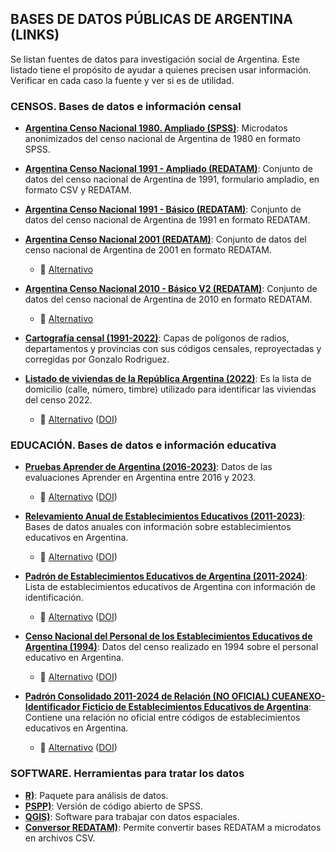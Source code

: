 ## BASES DE DATOS PÚBLICAS DE ARGENTINA (LINKS)

Se listan fuentes de datos para investigación social de Argentina. Este listado tiene el propósito de ayudar a quienes precisen usar información. Verificar en cada caso la fuente y ver si es de utilidad.


### CENSOS. Bases de datos e información censal

- **[Argentina Censo Nacional 1980. Ampliado (SPSS)](https://archive.org/details/argentina-censo-nacional-1980.-ampliado-spss)**: Microdatos anonimizados del censo nacional de Argentina de 1980 en formato SPSS.
   
- **[Argentina Censo Nacional 1991 - Ampliado (REDATAM)](http://datar.info/dataset/cnpv-1991-microdatos)**: Conjunto de datos del censo nacional de Argentina de 1991, formulario ampladio, en formato CSV y REDATAM.

- **[Argentina Censo Nacional 1991 - Básico (REDATAM)](https://archive.org/details/argentina-censo-nacional-1991.-basico-redatam)**: Conjunto de datos del censo nacional de Argentina de 1991 en formato REDATAM.  

- **[Argentina Censo Nacional 2001 (REDATAM)](https://archive.org/details/argentina-censo-2001-redatam)**: Conjunto de datos del censo nacional de Argentina de 2001 en formato REDATAM.  
  - 📂 [Alternativo](http://datar.info/dataset/censo-2001-redatam)
    
- **[Argentina Censo Nacional 2010 - Básico V2 (REDATAM)](https://archive.org/details/argentina-censo-2010.-basico-v2-redatam)**: Conjunto de datos del censo nacional de Argentina de 2010 en formato REDATAM.  
  - 📂 [Alternativo](http://datar.info/dataset/censo-nacional-de-poblacion-hogares-y-viviendas-2010-cd-redatam)

- **[Cartografía censal (1991-2022)](https://ri.conicet.gov.ar/handle/11336/149711)**: Capas de polígonos de radios, departamentos y provincias con sus códigos censales, reproyectadas y corregidas por Gonzalo Rodriguez.  

- **[Listado de viviendas de la República Argentina (2022)](https://archive.org/details/listado-de-viviendas-de-la-republica-argentina-2022)**: Es la lista de domicilio (calle, número, timbre) utilizado para identificar las viviendas del censo 2022.  
  - 📂 [Alternativo](https://zenodo.org/records/14969980) ([DOI](https://doi.org/10.5281/zenodo.14969980))

    
### EDUCACIÓN. Bases de datos e información educativa

- **[Pruebas Aprender de Argentina (2016-2023)](https://archive.org/details/pruebas-aprender-2016-2023)**: Datos de las evaluaciones Aprender en Argentina entre 2016 y 2023.  
  - 📂 [Alternativo](https://zenodo.org/records/14969900) ([DOI](https://doi.org/10.5281/zenodo.14969900))  

- **[Relevamiento Anual de Establecimientos Educativos (2011-2023)](https://archive.org/details/bases-de-datos-2011-2023)**: Bases de datos anuales con información sobre establecimientos educativos en Argentina.  
  - 📂 [Alternativo](https://zenodo.org/records/14969907) ([DOI](https://doi.org/10.5281/zenodo.14969907))  

- **[Padrón de Establecimientos Educativos de Argentina (2011-2024)](https://archive.org/details/padron-de-establecimientos-educativos-2011-2024)**: Lista de establecimientos educativos de Argentina con información de identificación.  
  - 📂 [Alternativo](https://zenodo.org/records/14969888) ([DOI](https://doi.org/10.5281/zenodo.14969888))  

- **[Censo Nacional del Personal de los Establecimientos Educativos de Argentina (1994)](https://archive.org/details/censo-nacional-del-personal-de-los-establecimientos-educativos-1994)**: Datos del censo realizado en 1994 sobre el personal educativo en Argentina.  
  - 📂 [Alternativo](https://zenodo.org/records/14977561) ([DOI](https://doi.org/10.5281/zenodo.14977561))  

- **[Padrón Consolidado 2011-2024 de Relación (NO OFICIAL) CUEANEXO-Identificador Ficticio de Establecimientos Educativos de Argentina](https://archive.org/details/padron-consolidado-2011-2024-cueanexo-identificador-ficticio)**: Contiene una relación no oficial entre códigos de establecimientos educativos en Argentina.  
  - 📂 [Alternativo](https://zenodo.org/records/14977344) ([DOI](https://doi.org/10.5281/zenodo.14977344))  


### SOFTWARE. Herramientas para tratar los datos

- **[R)](https://www.r-project.org/)**: Paquete para análisis de datos.
- **[PSPP)](https://www.gnu.org/software/pspp/)**: Versión de código abierto de SPSS.
- **[QGIS)](https://qgis.org/)**: Software para trabajar con datos espaciales.
- **[Conversor REDATAM)](https://aacademica.org/conversor.redatam)**: Permite convertir bases REDATAM a microdatos en archivos CSV.

